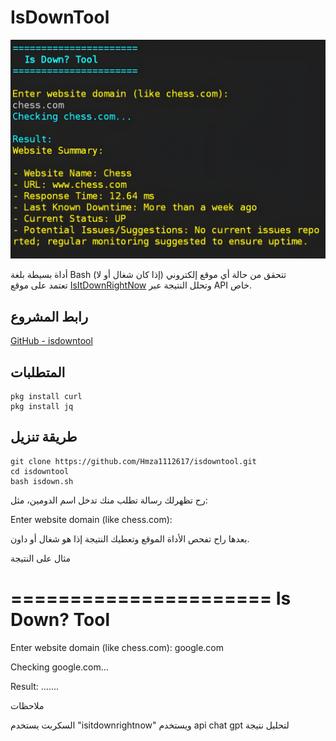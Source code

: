 
# IsDownTool
![ex](screenshot.png)

أداة بسيطة بلغة Bash تتحقق من حالة أي موقع إلكتروني (إذا كان شغال أو لا)  
تعتمد على موقع [IsItDownRightNow](https://www.isitdownrightnow.com) وتحلل النتيجة عبر API خاص.

## رابط المشروع

[GitHub - isdowntool](https://github.com/Hmza1112617/isdowntool.git)

## المتطلبات

```
pkg install curl
pkg install jq
```
## طريقة تنزيل

```
git clone https://github.com/Hmza1112617/isdowntool.git
cd isdowntool
bash isdown.sh
```
رح تظهرلك رسالة تطلب منك تدخل اسم الدومين، مثل:

Enter website domain (like chess.com):

بعدها راح تفحص الأداة الموقع وتعطيك النتيجة إذا هو شغال أو داون.

مثال على النتيجة

======================
  Is Down? Tool
======================

Enter website domain (like chess.com): google.com

Checking google.com...

Result:
.......


ملاحظات

السكربت يستخدم "isitdownrightnow"
ويستخدم api chat gpt لتحليل نتيجة
